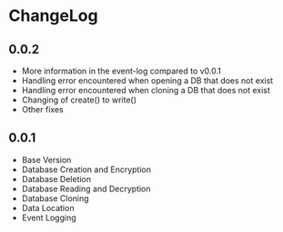 # ChangeLog

## 0.0.2
* More information in the event-log compared to v0.0.1
* Handling error encountered when opening a DB that does not exist
* Handling error encountered when cloning a DB that does not exist
* Changing of create() to write()
* Other fixes

## 0.0.1
* Base Version
* Database Creation and Encryption
* Database Deletion
* Database Reading and Decryption
* Database Cloning
* Data Location
* Event Logging
